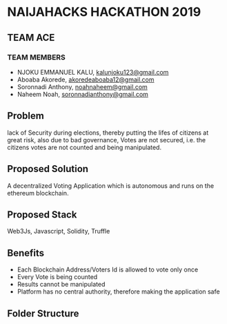 # NAIJAHACKS HACKATHON 2019

## TEAM ACE

### TEAM MEMBERS

- NJOKU EMMANUEL KALU, kalunjoku123@gmail.com
- Aboaba Akorede, akoredeaboaba12@gmail.com
- Soronnadi Anthony, noahnaheem@gmail.com
- Naheem Noah, soronnadianthony@gmail.com

## Problem

lack of Security during elections, thereby putting the lifes of citizens at great risk, also due to bad governance, Votes are not secured, i.e. the citizens votes are not counted and being manipulated.

## Proposed Solution

A decentralized Voting Application which is autonomous and runs on the ethereum blockchain.

## Proposed Stack

Web3Js, Javascript, Solidity, Truffle

## Benefits

- Each Blockchain Address/Voters Id is allowed to vote only once
- Every Vote is being counted
- Results cannot be manipulated
- Platform has no central authority, therefore making the application safe

## Folder Structure
